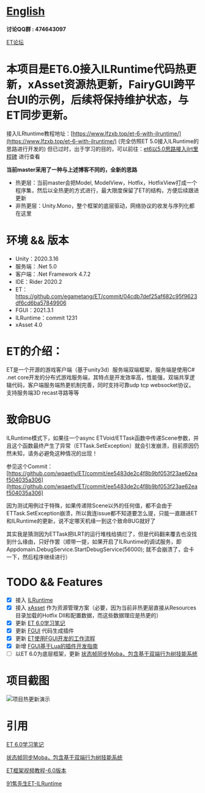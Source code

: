 # [English](https://github.com/egametang/Egametang/blob/master/README-EN.md) 

__讨论QQ群 : 474643097__  

[ET论坛](https://et-framework.cn)  

# 本项目是ET6.0接入ILRuntime代码热更新，xAsset资源热更新，FairyGUI跨平台UI的示例，后续将保持维护状态，与ET同步更新。

接入ILRtuntime教程地址：[https://www.lfzxb.top/et-6-with-ilruntime/](https://www.lfzxb.top/et-6-with-ilruntime/) (完全仿照ET 5.0接入ILRuntime的思路进行开发的) 但已过时，出于学习的目的，可以前往：[et6以5.0思路接入ilrt里程碑](https://github.com/wqaetly/ET/releases/tag/ilrt-change) 进行查看

**当前master采用了一种与上述博客不同的，全新的思路**

- 热更层：当前master会把Model, ModelView，Hotfix，HotfixView打成一个程序集，然后以全热更的方式进行，最大限度保留了ET的结构，方便后续跟进更新
- 非热更层：Unity.Mono，整个框架的底层驱动，网络协议的收发与序列化都在这里

# 环境 && 版本

 - Unity：2020.3.16
 - 服务端：.Net 5.0
 - 客户端：.Net Framework 4.7.2
 - IDE：Rider 2020.2
 - ET：https://github.com/egametang/ET/commit/04cdb7def25af682c95f9623df6cd6ba57849906
 - FGUI：2021.3.1
 - ILRuntime：commit 1231
 - xAsset 4.0

# ET的介绍：

ET是一个开源的游戏客户端（基于unity3d）服务端双端框架，服务端是使用C# .net core开发的分布式游戏服务端，其特点是开发效率高，性能强，双端共享逻辑代码，客户端服务端热更机制完善，同时支持可靠udp tcp websocket协议，支持服务端3D recast寻路等等

# 致命BUG

ILRuntime模式下，如果往一个async ETVoid/ETTask函数中传递Scene参数，并且这个函数最终产生了异常（ETTask.SetException）就会引发崩溃，目前原因仍然未知，请务必避免这种情况的出现！

参见这个Commit：[https://github.com/wqaetly/ET/commit/ee5483de2c4f8b9bf053f23ae62eaf504035a306](https://github.com/wqaetly/ET/commit/ee5483de2c4f8b9bf053f23ae62eaf504035a306)

因为测试用例过于特殊，如果传递除Scene以外的任何值，都不会由于ETTask.SetException崩溃，所以我连issue都不知道要怎么提，只能一直跟进ET和ILRuntime的更新，说不定哪天机缘一到这个致命BUG就好了

其实我是猜测因为ETTask把ILRT的运行堆栈给搞烂了，但是代码翻来覆去也没找到什么缘由，只好作罢（顺带一提，如果开启了ILRuntime的调试服务，即Appdomain.DebugService.StartDebugService(56000); 就不会崩溃了，会卡一下，然后程序继续进行）

# TODO && Features

- [x] 接入 [ILRuntime](https://github.com/Ourpalm/ILRuntime)
- [x] 接入 [xAsset](https://github.com/xasset/xasset) 作为资源管理方案（必要，因为当前非热更层直接从Resources目录加载的Hotfix Dll和配置数据，而这些数据理应是热更的）
- [x] 更新 [ET 6.0学习笔记](https://www.lfzxb.top/et6.0-study/)
- [x] 更新 [FGUI](https://www.fairygui.com/) 代码生成插件
- [x] 更新 [ET使用FGUI开发的工作流程](https://www.lfzxb.top/et-fguilearn/)
- [x] 新增 [FGUI基于Lua的插件开发指南](https://www.lfzxb.top/fgui-plugin-develop-guide)
- [ ] 以ET 6.0为底层框架，更新 [状态帧同步Moba，包含基于双端行为树技能系统](https://gitee.com/NKG_admin/NKGMobaBasedOnET)

# 项目截图

![项目热更新演示](https://user-images.githubusercontent.com/35335061/130990459-4818145a-7ce3-4e39-95bc-0a2048e78c7a.png)

# 引用

[ET 6.0学习笔记](https://www.lfzxb.top/et6.0-study/)

[状态帧同步Moba，包含基于双端行为树技能系统](https://gitee.com/NKG_admin/NKGMobaBasedOnET)

[ET框架视频教程-6.0版本](https://space.bilibili.com/33595745/favlist?fid=759596845&ftype=create)

[91焦先生ET-ILRuntime](https://github.com/mister91jiao/ET_ILRuntime/)
